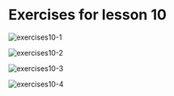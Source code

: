 # Exercises for lesson 10

![exercises10-1](https://i.imgur.com/6e5XU1Y.png)

![exercises10-2](https://i.imgur.com/NF6jhcz.png)

![exercises10-3](https://i.imgur.com/59J3SQm.png)

![exercises10-4](https://i.imgur.com/Y8712Xx.png)


